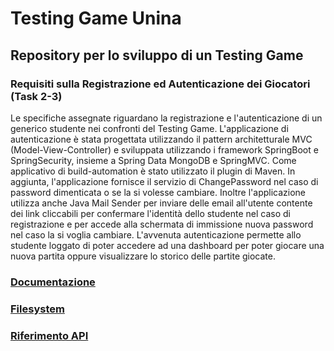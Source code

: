 # Testing Game Unina

## Repository per lo sviluppo di un Testing Game

### Requisiti sulla Registrazione ed Autenticazione dei Giocatori (Task 2-3)

Le specifiche assegnate riguardano la registrazione e l'autenticazione di un generico studente nei confronti del Testing Game. L'applicazione di autenticazione è stata progettata utilizzando il pattern architetturale MVC (Model-View-Controller) e sviluppata utilizzando i framework SpringBoot e SpringSecurity, insieme a Spring Data MongoDB e SpringMVC. Come applicativo di build-automation è stato utilizzato il plugin di Maven. In aggiunta, l'applicazione fornisce il servizio di ChangePassword nel caso di password dimenticata o se la si volesse cambiare. Inoltre l'applicazione utilizza anche Java Mail Sender per inviare delle email all'utente contente dei link cliccabili per confermare l'identità dello studente nel caso di registrazione e per accede alla schermata di immissione nuova password nel caso la si voglia cambiare. L'avvenuta autenticazione permette allo studente loggato di poter accedere ad una dashboard per poter giocare una nuova partita oppure visualizzare lo storico delle partite giocate.

### [Documentazione](https://github.com/Testing-Game-SAD-2023/T23-G7/wiki)

### [Filesystem](https://github.com/Testing-Game-SAD-2023/T23-G7/wiki/Documentazione-Filesystem)

### [Riferimento API](https://github.com/Testing-Game-SAD-2023/T23-G7/wiki/API)
